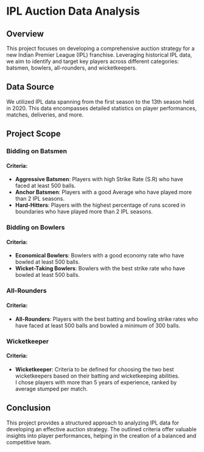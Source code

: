 # IPL Auction Data Analysis

## Overview

This project focuses on developing a comprehensive auction strategy for a new Indian Premier League (IPL) franchise. Leveraging historical IPL data, we aim to identify and target key players across different categories: batsmen, bowlers, all-rounders, and wicketkeepers.

## Data Source

We utilized IPL data spanning from the first season to the 13th season held in 2020. This data encompasses detailed statistics on player performances, matches, deliveries, and more.

## Project Scope

### Bidding on Batsmen

#### Criteria:

- **Aggressive Batsmen**: Players with high Strike Rate (S.R) who have faced at least 500 balls.
- **Anchor Batsmen**: Players with a good Average who have played more than 2 IPL seasons.
- **Hard-Hitters**: Players with the highest percentage of runs scored in boundaries who have played more than 2 IPL seasons.

### Bidding on Bowlers

#### Criteria:

- **Economical Bowlers**: Bowlers with a good economy rate who have bowled at least 500 balls.
- **Wicket-Taking Bowlers**: Bowlers with the best strike rate who have bowled at least 500 balls.

### All-Rounders

#### Criteria:

- **All-Rounders**: Players with the best batting and bowling strike rates who have faced at least 500 balls and bowled a minimum of 300 balls.

### Wicketkeeper

#### Criteria:

- **Wicketkeeper**: Criteria to be defined for choosing the two best wicketkeepers based on their batting and wicketkeeping abilities.</br>I chose players with more than 5 years of experience, ranked by average stumped per match.

## Conclusion

This project provides a structured approach to analyzing IPL data for developing an effective auction strategy. The outlined criteria offer valuable insights into player performances, helping in the creation of a balanced and competitive team.
